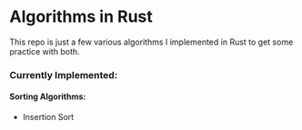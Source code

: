 # Algorithms in Rust
This repo is just a few various algorithms I implemented in Rust to get some practice with both.

### Currently Implemented:
#### Sorting Algorithms:
- Insertion Sort
